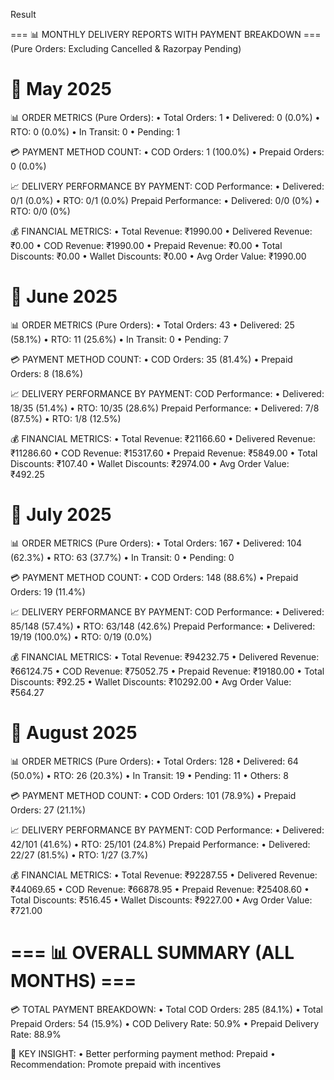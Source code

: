 Result

=== 📊 MONTHLY DELIVERY REPORTS WITH PAYMENT BREAKDOWN ===
(Pure Orders: Excluding Cancelled & Razorpay Pending)

# 📅 May 2025

📊 ORDER METRICS (Pure Orders):
• Total Orders: 1
• Delivered: 0 (0.0%)
• RTO: 0 (0.0%)
• In Transit: 0
• Pending: 1

💳 PAYMENT METHOD COUNT:
• COD Orders: 1 (100.0%)
• Prepaid Orders: 0 (0.0%)

📈 DELIVERY PERFORMANCE BY PAYMENT:
COD Performance:
• Delivered: 0/1 (0.0%)
• RTO: 0/1 (0.0%)
Prepaid Performance:
• Delivered: 0/0 (0%)
• RTO: 0/0 (0%)

💰 FINANCIAL METRICS:
• Total Revenue: ₹1990.00
• Delivered Revenue: ₹0.00
• COD Revenue: ₹1990.00
• Prepaid Revenue: ₹0.00
• Total Discounts: ₹0.00
• Wallet Discounts: ₹0.00
• Avg Order Value: ₹1990.00

# 📅 June 2025

📊 ORDER METRICS (Pure Orders):
• Total Orders: 43
• Delivered: 25 (58.1%)
• RTO: 11 (25.6%)
• In Transit: 0
• Pending: 7

💳 PAYMENT METHOD COUNT:
• COD Orders: 35 (81.4%)
• Prepaid Orders: 8 (18.6%)

📈 DELIVERY PERFORMANCE BY PAYMENT:
COD Performance:
• Delivered: 18/35 (51.4%)
• RTO: 10/35 (28.6%)
Prepaid Performance:
• Delivered: 7/8 (87.5%)
• RTO: 1/8 (12.5%)

💰 FINANCIAL METRICS:
• Total Revenue: ₹21166.60
• Delivered Revenue: ₹11286.60
• COD Revenue: ₹15317.60
• Prepaid Revenue: ₹5849.00
• Total Discounts: ₹107.40
• Wallet Discounts: ₹2974.00
• Avg Order Value: ₹492.25

# 📅 July 2025

📊 ORDER METRICS (Pure Orders):
• Total Orders: 167
• Delivered: 104 (62.3%)
• RTO: 63 (37.7%)
• In Transit: 0
• Pending: 0

💳 PAYMENT METHOD COUNT:
• COD Orders: 148 (88.6%)
• Prepaid Orders: 19 (11.4%)

📈 DELIVERY PERFORMANCE BY PAYMENT:
COD Performance:
• Delivered: 85/148 (57.4%)
• RTO: 63/148 (42.6%)
Prepaid Performance:
• Delivered: 19/19 (100.0%)
• RTO: 0/19 (0.0%)

💰 FINANCIAL METRICS:
• Total Revenue: ₹94232.75
• Delivered Revenue: ₹66124.75
• COD Revenue: ₹75052.75
• Prepaid Revenue: ₹19180.00
• Total Discounts: ₹92.25
• Wallet Discounts: ₹10292.00
• Avg Order Value: ₹564.27

# 📅 August 2025

📊 ORDER METRICS (Pure Orders):
• Total Orders: 128
• Delivered: 64 (50.0%)
• RTO: 26 (20.3%)
• In Transit: 19
• Pending: 11
• Others: 8

💳 PAYMENT METHOD COUNT:
• COD Orders: 101 (78.9%)
• Prepaid Orders: 27 (21.1%)

📈 DELIVERY PERFORMANCE BY PAYMENT:
COD Performance:
• Delivered: 42/101 (41.6%)
• RTO: 25/101 (24.8%)
Prepaid Performance:
• Delivered: 22/27 (81.5%)
• RTO: 1/27 (3.7%)

💰 FINANCIAL METRICS:
• Total Revenue: ₹92287.55
• Delivered Revenue: ₹44069.65
• COD Revenue: ₹66878.95
• Prepaid Revenue: ₹25408.60
• Total Discounts: ₹516.45
• Wallet Discounts: ₹9227.00
• Avg Order Value: ₹721.00

# === 📊 OVERALL SUMMARY (ALL MONTHS) ===

💳 TOTAL PAYMENT BREAKDOWN:
• Total COD Orders: 285 (84.1%)
• Total Prepaid Orders: 54 (15.9%)
• COD Delivery Rate: 50.9%
• Prepaid Delivery Rate: 88.9%

🎯 KEY INSIGHT:
• Better performing payment method: Prepaid
• Recommendation: Promote prepaid with incentives
